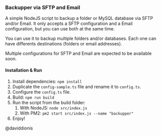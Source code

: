 
### Backupper via SFTP and Email

A simple NodeJS script to backup a folder or MySQL database via SFTP and/or Email.
It only accepts a SFTP configuration and a Email configuration, but you can use both at the same time.

You can use it to backup multiple folders and/or databases. Each one can have differents destinations (folders or email addresses).

Multiple configurations for SFTP and Email are expected to be available soon.

#### Installation & Run

1. Install dependencies: `npm install`
2. Duplicate the `config-sample.ts` file and rename it to `config.ts`.
3. Configure the `config.ts` file.
4. Build: `npm run build`
5. Run the script from the build folder:
   1. With NodeJS: `node src/index.js`
   2. With PM2: `pm2 start src/index.js --name "backupper"`
6. Enjoy!

@daviddionis
